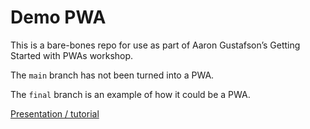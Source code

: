 # Demo PWA

This is a bare-bones repo for use as part of Aaron Gustafson’s Getting Started with PWAs workshop.

The `main` branch has not been turned into a PWA.

The `final` branch is an example of how it could be a PWA.

[Presentation / tutorial](https://noti.st/aarongustafson/UoYFSo)